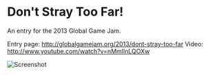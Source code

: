 Don't Stray Too Far!
========

An entry for the 2013 Global Game Jam.

Entry page: http://globalgamejam.org/2013/dont-stray-too-far
Video: http://www.youtube.com/watch?v=nMmIlnLQOXw

![Screenshot](https://raw.github.com/svermeulen/GlobalGameJam2013/master/screen1.png)

